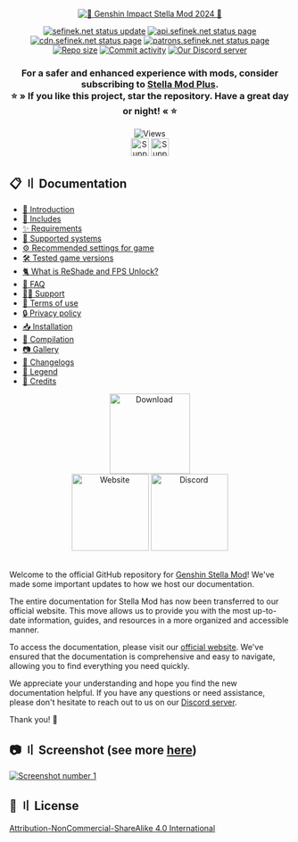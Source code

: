 <div align="center">
    <p>
        <a href="https://sefinek.net/images/stella/banner/meta2-alpha.png" title="See preview">
            <img src="https://sefinek.net/images/stella/banner/meta2-alpha-min.png" id="header-pic" alt="🌟 Genshin Impact Stella Mod 2024 🌟">
        </a>
    </p>
    <a href="https://sefinek.net/?referrer=github_readme" title="sefinek.net status"><img src="https://img.shields.io/website?down_message=Offline&label=Website&up_message=Online&url=https%3A%2F%2Fsefinek.net" alt="sefinek.net status update"></a>
    <a href="https://api.sefinek.net/?referrer=github_readme" title="api.sefinek.net status"><img src="https://img.shields.io/website?down_message=Offline&label=API&up_message=Online&url=https%3A%2F%2Fapi.sefinek.net" alt="api.sefinek.net status page"></a>
    <a href="https://cdn.sefinek.net/?referrer=github_readme" title="cdn.sefinek.net status"><img src="https://img.shields.io/website?down_message=Offline&label=CDN&up_message=Online&url=https%3A%2F%2Fcdn.sefinek.net" alt="cdn.sefinek.net status page"></a>
    <a href="https://patrons.sefinek.net/?referrer=github_readme" title="patrons.sefinek.net status"><img src="https://img.shields.io/website?down_message=Offline&label=SPC&up_message=Online&url=https%3A%2F%2Fpatrons.sefinek.net" alt="patrons.sefinek.net status page"></a>
    <br>
    <a href="https://github.com/sefinek/Genshin-Impact-ReShade" title="Repository size"><img src="https://img.shields.io/github/repo-size/sefinek/Genshin-Impact-ReShade?label=Repo%20size" alt="Repo size"></a>
    <a href="https://github.com/sefinek/Genshin-Impact-ReShade/commits/main" title="Commit activity"><img src="https://img.shields.io/github/commit-activity/w/sefinek/Genshin-Impact-ReShade?label=Commit%20activity" alt="Commit activity"></a>
    <a href="https://discord.com/invite/k2wfGRq4dT" title="Our Discord server"><img src="https://img.shields.io/discord/1044713077125435492?label=Discord%20server" alt="Our Discord server"></a>
    <h3>
        For a safer and enhanced experience with mods, consider subscribing to <a href="https://sefinek.net/genshin-stella-mod/subscription?referrer=github_readme" title="Subscription: Unlock more benefits - Genshin Stella Mod">Stella Mod Plus</a>.<br>
        ⭐ » If you like this project, star the repository. Have a great day or night! « ⭐
    </h3>
    <img src="https://api.sefinek.net/api/v2/moecounter/@Genshin-Stella-Mod-Repo?theme=default" alt="Views" title="README.md views - starting from June 15, 2023, 12:26 PM GMT+2">
    <br>
    <a href="https://patreon.com/sefinek" title="Patreon"><img src="https://sefinek.net/images/become-a-patron.png" id="patreon" height="32" alt="Support me on Patreon"></a>
    <a href="https://ko-fi.com/sefinek" title="Ko-fi"><img src="https://storage.ko-fi.com/cdn/brandasset/kofi_button_blue.png" id="kofi" height="32" alt="Support me on Ko-fi"></a>
</div>


## 📋 〢 Documentation
- [👋 Introduction](https://sefinek.net/genshin-stella-mod/docs?page=introduction)
- [📂 Includes](https://sefinek.net/genshin-stella-mod/docs?page=requirements#includes)
- [✨ Requirements](https://sefinek.net/genshin-stella-mod/docs?page=requirements#requirements)
- [🔧 Supported systems](https://sefinek.net/genshin-stella-mod/docs?page=requirements#supported-os)
- [⚙️ Recommended settings for game](https://sefinek.net/genshin-stella-mod/docs?page=requirements#recommended-settings-for-game)
- [🛠️ Tested game versions](https://sefinek.net/genshin-stella-mod/docs?page=requirements#tested-game-versions)
- [🐈 What is ReShade and FPS Unlock?](https://sefinek.net/genshin-stella-mod/docs?page=what-is)
- [🤔 FAQ](https://sefinek.net/genshin-stella-mod/docs?page=faq)
- [🐕‍🦺 Support](https://sefinek.net/genshin-stella-mod/docs?page=support)
- [🚨 Terms of use](https://sefinek.net/genshin-stella-mod/docs?page=terms-of-use)
- [🔒 Privacy policy](https://sefinek.net/genshin-stella-mod/docs?page=privacy-policy)
- [📥 Installation](https://sefinek.net/genshin-stella-mod/docs?page=installation)
- [🔧 Compilation](https://sefinek.net/genshin-stella-mod/docs?page=compilation)
- [📷 Gallery](https://sefinek.net/genshin-stella-mod/gallery?page=1)
- [📃 Changelogs](https://sefinek.net/genshin-stella-mod/docs?page=changelog_v8)
- [🧀 Legend](https://sefinek.net/genshin-stella-mod/docs?page=introduction#emoji-legend)
- [🧶 Credits](https://sefinek.net/genshin-stella-mod/docs?page=credits)

<div align="center">
    <a href="https://sefinek.net/genshin-stella-mod?download=true&referrer=github_readme" title="Download stable release"><img src="https://sefinek.net/images/stella/mafumafu/download.png" alt="Download" height="144px"></a>
    <br>
    <a href="https://sefinek.net/genshin-stella-mod?referrer=github_readme" title="Official website"><img src="https://sefinek.net/images/stella/mafumafu/website.png" alt="Website" height="138px"></a>
    <a href="https://discord.com/invite/k2wfGRq4dT" title="Our Discord server"><img src="https://sefinek.net/images/stella/mafumafu/discord.png" alt="Discord" height="138px"></a>
</div>
<br>

Welcome to the official GitHub repository for [Genshin Stella Mod](https://stella.sefinek.net)! We've made some important updates to how we host our documentation.

The entire documentation for Stella Mod has now been transferred to our official website.
This move allows us to provide you with the most up-to-date information, guides, and resources in a more organized and accessible manner.

To access the documentation, please visit our [official website](https://sefinek.net/genshin-stella-mod/docs).
We've ensured that the documentation is comprehensive and easy to navigate, allowing you to find everything you need quickly.

We appreciate your understanding and hope you find the new documentation helpful.
If you have any questions or need assistance, please don't hesitate to reach out to us on our [Discord server](https://discord.com/invite/k2wfGRq4dT).

Thank you! 🌟

## 📷 〢 Screenshot (see more [here](https://sefinek.net/genshin-stella-mod/gallery?page=1))
<div id="images">
    <a href="https://sefinek.net/images/stella/gallery/v7.9.7/1-2.png" title="See preview">
        <img src="https://sefinek.net/images/stella/gallery/v7.9.7/1-2.png" alt="Screenshot number 1">
    </a>
</div>

## 🔖 〢 License
[Attribution-NonCommercial-ShareAlike 4.0 International](LICENSE)